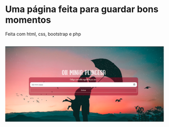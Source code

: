 # Uma página feita para guardar bons momentos 

Feita com html, css, bootstrap e php 

<br>

<img src="assets/capa.png">
